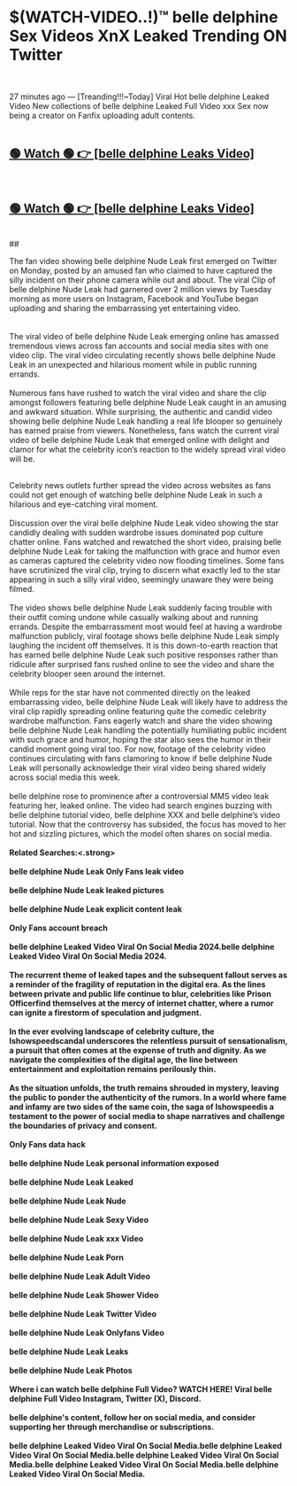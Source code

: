 

# $(WATCH-VIDEO..!)™ belle delphine Sex Videos XnX Leaked Trending ON Twitter<br>
<br>

27 minutes ago — [Treanding!!!~Today] Viral Hot belle delphine Leaked Video New collections of belle delphine Leaked Full Video xxx Sex now being a creator on Fanfix uploading adult contents.
<br>
 <br>

##  <a href="https://clipsfans.site/?title=belle_delphine&ref=git">🟢 Watch 🟢 👉 [belle delphine Leaks Video]</a><br>
  <br>

##  <a href="https://clipsfans.site/?title=belle_delphine&ref=git">🟢 Watch 🟢 👉 [belle delphine Leaks Video]</a><br>
  <br>
  ##
  <br>

The fan video showing belle delphine Nude Leak first emerged on Twitter on Monday, posted by an amused fan who claimed to have captured the silly incident on their phone camera while out and about. The viral Clip of belle delphine Nude Leak had garnered over 2 million views by Tuesday morning as more users on Instagram, Facebook and YouTube began uploading and sharing the embarrassing yet entertaining video.
<br><br>
  <br>
The viral video of belle delphine Nude Leak emerging online has amassed tremendous views across fan accounts and social media sites with one video clip. The viral video circulating recently shows belle delphine Nude Leak in an unexpected and hilarious moment while in public running errands.
<br><br>
Numerous fans have rushed to watch the viral video and share the clip amongst followers featuring belle delphine Nude Leak caught in an amusing and awkward situation. While surprising, the authentic and candid video showing belle delphine Nude Leak handling a real life blooper so genuinely has earned praise from viewers. Nonetheless, fans watch the current viral video of belle delphine Nude Leak that emerged online with delight and clamor for what the celebrity icon’s reaction to the widely spread viral video will be.
<br><br>

Celebrity news outlets further spread the video across websites as fans could not get enough of watching belle delphine Nude Leak in such a hilarious and eye-catching viral moment.
<br><br>
Discussion over the viral belle delphine Nude Leak video showing the star candidly dealing with sudden wardrobe issues dominated pop culture chatter online. Fans watched and rewatched the short video, praising belle delphine Nude Leak for taking the malfunction with grace and humor even as cameras captured the celebrity video now flooding timelines. Some fans have scrutinized the viral clip, trying to discern what exactly led to the star appearing in such a silly viral video, seemingly unaware they were being filmed.
<br><br>
The video shows belle delphine Nude Leak suddenly facing trouble with their outfit coming undone while casually walking about and running errands. Despite the embarrassment most would feel at having a wardrobe malfunction publicly, viral footage shows belle delphine Nude Leak simply laughing the incident off themselves. It is this down-to-earth reaction that has earned belle delphine Nude Leak such positive responses rather than ridicule after surprised fans rushed online to see the video and share the celebrity blooper seen around the internet.
<br><br>
While reps for the star have not commented directly on the leaked embarrassing video, belle delphine Nude Leak will likely have to address the viral clip rapidly spreading online featuring quite the comedic celebrity wardrobe malfunction. Fans eagerly watch and share the video showing belle delphine Nude Leak handling the potentially humiliating public incident with such grace and humor, hoping the star also sees the humor in their candid moment going viral too. For now, footage of the celebrity video continues circulating with fans clamoring to know if belle delphine Nude Leak will personally acknowledge their viral video being shared widely across social media this week.
<br><br>
belle delphine rose to prominence after a controversial MMS video leak featuring her, leaked online. The video had search engines buzzing with belle delphine tutorial video, belle delphine XXX and belle delphine’s video tutorial. Now that the controversy has subsided, the focus has moved to her hot and sizzling pictures, which the model often shares on social media.
<br><br>
<strong>Related Searches:<.strong>
<br><br>
belle delphine Nude Leak Only Fans leak video
<br><br>
belle delphine Nude Leak leaked pictures
<br><br>
belle delphine Nude Leak explicit content leak
<br><br>
Only Fans account breach
<br><br>
belle delphine Leaked Video Viral On Social Media 2024.belle delphine Leaked Video Viral On Social Media 2024.
<br><br>
The recurrent theme of leaked tapes and the subsequent fallout serves as a reminder of the fragility of reputation in the digital era. As the lines between private and public life continue to blur, celebrities like Prison Officerfind themselves at the mercy of internet chatter, where a rumor can ignite a firestorm of speculation and judgment.
<br><br>
In the ever evolving landscape of celebrity culture, the Ishowspeedscandal underscores the relentless pursuit of sensationalism, a pursuit that often comes at the expense of truth and dignity. As we navigate the complexities of the digital age, the line between entertainment and exploitation remains perilously thin.
<br><br>
As the situation unfolds, the truth remains shrouded in mystery, leaving the public to ponder the authenticity of the rumors. In a world where fame and infamy are two sides of the same coin, the saga of Ishowspeedis a testament to the power of social media to shape narratives and challenge the boundaries of privacy and consent.
<br><br>
Only Fans data hack
<br><br>
belle delphine Nude Leak personal information exposed
<br><br>
belle delphine Nude Leak Leaked
<br><br>
belle delphine Nude Leak Nude
<br><br>
belle delphine Nude Leak Sexy Video
<br><br>
belle delphine Nude Leak xxx Video
<br><br>
belle delphine Nude Leak Porn
<br><br>
belle delphine Nude Leak Adult Video
<br><br>
belle delphine Nude Leak Shower Video
<br><br>
belle delphine Nude Leak Twitter Video
<br><br>
belle delphine Nude Leak Onlyfans Video
<br><br>
belle delphine Nude Leak Leaks
<br><br>
belle delphine Nude Leak Photos
<br><br>
Where i can watch belle delphine Full Video? WATCH HERE! Viral belle delphine Full Video Instagram, Twitter (X), Discord.
<br><br>
belle delphine's content, follow her on social media, and consider supporting her through merchandise or subscriptions.
<br><br>
belle delphine Leaked Video Viral On Social Media.belle delphine Leaked Video Viral On Social Media.belle delphine Leaked Video Viral On Social Media.belle delphine Leaked Video Viral On Social Media.belle delphine Leaked Video Viral On Social Media.
